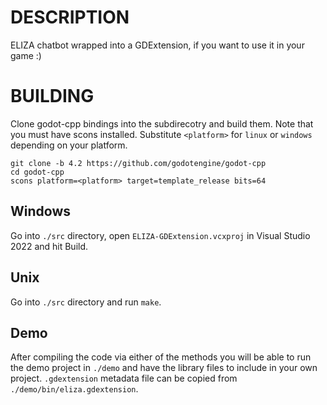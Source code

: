 # DESCRIPTION
ELIZA chatbot wrapped into a GDExtension, if you want to use it in your game :)

# BUILDING
Clone godot-cpp bindings into the subdirecotry and build them. Note that you must have scons installed. Substitute `<platform>` for `linux` or `windows` depending on your platform.
```
git clone -b 4.2 https://github.com/godotengine/godot-cpp
cd godot-cpp
scons platform=<platform> target=template_release bits=64
```

## Windows
Go into `./src` directory, open `ELIZA-GDExtension.vcxproj` in Visual Studio 2022 and hit Build.

## Unix
Go into `./src` directory and run `make`.

## Demo
After compiling the code via either of the methods you will be able to run the demo project in `./demo` and have the library files to include in your own project. `.gdextension` metadata file can be copied from `./demo/bin/eliza.gdextension`.

